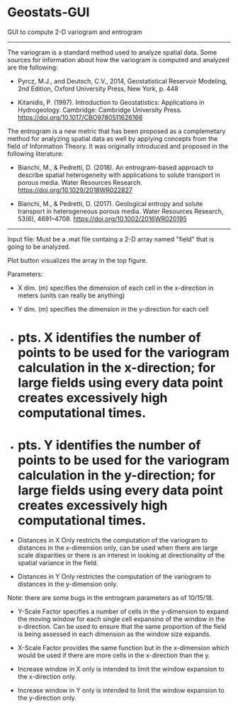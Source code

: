 # Geostats-GUI
GUI to compute 2-D variogram and entrogram

------------------------------------------------------------------------------------------------------------------------------------------

The variogram is a standard method used to analyze spatial data. Some sources for information about how the variogram is computed and analyzed are the following:

- Pyrcz, M.J., and Deutsch, C.V., 2014, Geostatistical Reservoir Modeling, 2nd Edition, Oxford University Press, New York, p. 448

- Kitanidis, P. (1997). Introduction to Geostatistics: Applications in Hydrogeology. Cambridge: Cambridge University Press. https://doi.org/10.1017/CBO9780511626166

The entrogram is a new metric that has been proposed as a complemetary method for analyzing spatial data as well by applying concepts from the field of Information Theory. It was originally introduced and proposed in the following literature:

- Bianchi, M., & Pedretti, D. (2018). An entrogram-based approach to describe spatial heterogeneity with applications to solute transport in porous media. Water Resources Research. https://doi.org/10.1029/2018WR022827

- Bianchi, M., & Pedretti, D. (2017). Geological entropy and solute transport in heterogeneous porous media. Water Resources Research, 53(6), 4691–4708. https://doi.org/10.1002/2016WR020195

------------------------------------------------------------------------------------------------------------------------------------------

Input file:
              Must be a .mat file containg a 2-D array named "field" that is going to be analyzed.
      
Plot button visualizes the array in the top figure.

Parameters:
              
- X dim. (m) specifies the dimension of each cell in the x-direction in meters (units can really be anything)
- Y dim. (m) specifies the dimension in the y-direction for each cell
              
- # pts. X identifies the number of points to be used for the variogram calculation in the x-direction; for large fields      using every data point creates excessively high computational times.
- # pts. Y identifies the number of points to be used for the variogram calculation in the y-direction; for large fields      using every data point creates excessively high computational times.
              
- Distances in X Only restricts the computation of the variogram to distances in the x-dimension only, can be used when there are large scale disparities or there is an interest in looking at directionality of the spatial variance in the field. 
- Distances in Y Only restrictes the computation of the variogram to distances in the y-dimension only.
              
Note: there are some bugs in the entrogram parameters as of 10/15/18.
              
- Y-Scale Factor specifies a number of cells in the y-dimension to expand the moving window for each single cell expansino of the window in the x-direction. Can be used to ensure that the same proportion of the field is being assessed in each dimension as the window size expands. 
- X-Scale Factor provides the same function but in the x-dimension which would be used if there are more cells in the x-direction than the y.
              
- Increase window in X only is intended to limit the window expansion to the x-direction only.
- Increase window in Y only is intended to limit the window expansion to the y-direction only.
              
              
              
              
